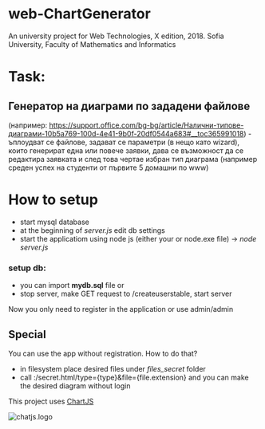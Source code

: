 # web-ChartGenerator
An university project for Web Technologies, X edition, 2018.
Sofia University, Faculty of Mathematics and Informatics

# Task:
## Генератор на диаграми по зададени файлове 
(например: https://support.office.com/bg-bg/article/Налични-типове-диаграми-10b5a769-100d-4e41-9b0f-20df0544a683#__toc365991018) - ъплоудват се файлове, задават се параметри (в нещо като wizard), които генерират една или повече заявки, дава се възможност да се редактира заявката и след това чертае избран тип диаграма (например среден успех на студенти от първите 5 домашни по www)

# How to setup
- start mysql database
- at the beginning of *server.js* edit db settings
- start the applicatiom using node js (either your or node.exe file) -> *node server.js*
### setup db:
- you can import **mydb.sql** file or 
- stop server, make GET request to /createuserstable, start server

Now you only need to register in the application or use admin/admin

## Special

You can use the app without registration. How to do that?
- in filesystem place desired files under *files_secret* folder
- call <host>:<post>/secret.html/type={type}&file={file.extension}
and you can make the desired diagram without login

This project uses [ChartJS](https://www.chartjs.org/)

![chatjs.logo](https://www.chartjs.org/img/chartjs-logo.svg)